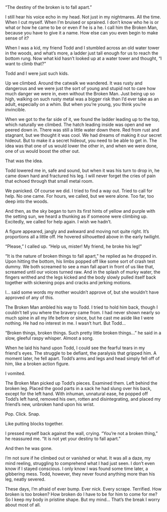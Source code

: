  “The destiny of the broken is to fall apart.”  


I still hear his voice echo in my head. Not just in my nightmares. All the time. When I cut myself. When I’m bruised or sprained. I don’t know who he is or what or how he came to be or even if he is a he. I call him the Broken Man, because you have to give it a name. How else can you even begin to make sense of it?  


When I was a kid, my friend Todd and I stumbled across an old water tower in the woods, and what’s more, a ladder just tall enough for us to reach the bottom rung. Now what kid hasn’t looked up at a water tower and thought, “I want to climb that?”  


Todd and I were just such kids.  


Up we climbed. Around the catwalk we wandered. It was rusty and dangerous and we were just the sort of young and stupid not to care how much danger we were in, even without the Broken Man. Just being up so high, walking on such rusty metal was a bigger risk than I’d ever take as an adult, especially on a whim. But when you’re young, you think you’re invincible.  


When we got to the far side of it, we found the ladder leading up to the top, which naturally we climbed. The hatch leading inside was open and we peered down in. There was still a little water down there. Red from rust and stagnant, but we thought it was cool. We had dreams of making it our secret hideout. But to make it a secret hideout, you need to be able to get in. The idea was that one of us would lower the other in, and when we were done, one of us would boost the other out.  


That was the idea.  


Todd lowered me in, safe and sound, but when it was his turn to drop in, he came down hard and fractured his leg. I will never forget the cries of pain that echoed through that small metal room.  


We panicked. Of course we did. I tried to find a way out. Tried to call for help. No one came. For hours, we called, but we were alone. Too far, too deep into the woods.  


And then, as the sky began to turn its first hints of yellow and purple with the setting sun, we heard a thunking as if someone were climbing up. Excitedly, we called for help again. I wish we hadn’t.  


A figure appeared, jangly and awkward and moving not quite right. It’s proportions all a little off. He hovered silhouetted above in the early twilight.  


“Please,” I called up. “Help us, mister! My friend, he broke his leg!”  


“It is the nature of broken things to fall apart,” he replied as he dropped in. Upon hitting the bottom, his limbs popped off like some sort of crash test dummy. We both screamed to see a man fall apart in front of us like that, screamed until our voices turned raw. And in the splash of murky water, the fingers writhed and the legs kicked and the body slowly pulled itself back together with sickening pops and cracks and jerking motions.  


I… said some words my mother wouldn’t approve of, but she wouldn’t have approved of any of this.  


The Broken Man ambled his way to Todd. I tried to hold him back, though I couldn’t tell you where the bravery came from. I had never shown nearly so much spine in all my life before or since, but he cast me aside like I were nothing. He had no interest in me. I wasn’t hurt. But Todd…  


“Broken things, broken things. Such pretty little broken things…” he said in a slow, gleeful raspy whisper. Almost a song.  


When he laid his hand upon Todd, I could see the fearful tears in my friend's eyes. The struggle to be defiant, the paralysis that gripped him. A moment later, he fell apart. Todd’s arms and legs and head simply fell off of him, like a broken action figure.  


I vomited.  


The Broken Man picked up Todd’s pieces. Examined them. Left behind the broken leg. Placed the good parts in a sack he had slung over his back, except for the left hand. With inhuman, unnatural ease, he popped off Todd’s left hand, removed his own, rotten and disintegrating, and placed my friend’s new, unbroken hand upon his wrist.  


Pop. Click. Snap.  


Like putting blocks together.  


I pressed myself back against the wall, crying. “You’re not a broken thing,” he reassured me. “It is not yet your destiny to fall apart.”  


And then he was gone.  


I’m not sure if he climbed out or vanished or what. It was all a daze, my mind reeling, struggling to comprehend what I had just seen. I don’t even know if I stayed conscious. I only know I was found some time later, a gibbering mess. Todd, however, they never found anything more than his leg, neatly severed.  


These days, I’m afraid of ever bump. Ever nick. Every scrape. Terrified. How broken is too broken? How broken do I have to be for him to come for me? So I keep my body in pristine shape. But my mind… That’s the break I worry about most of all.